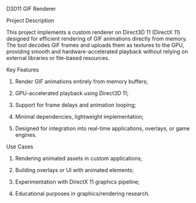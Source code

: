 D3D11 GIF Renderer

Project Description

This project implements a custom renderer on Direct3D 11 (DirectX 11) designed for efficient rendering of GIF animations directly from memory. The tool decodes GIF frames and uploads them as textures to the GPU, providing smooth and hardware-accelerated playback without relying on external libraries or file-based resources.

Key Features

1. Render GIF animations entirely from memory buffers;

2. GPU-accelerated playback using Direct3D 11;

3. Support for frame delays and animation looping;

4. Minimal dependencies, lightweight implementation;

5. Designed for integration into real-time applications, overlays, or game engines.

Use Cases

1. Rendering animated assets in custom applications;

2. Building overlays or UI with animated elements;

3. Experimentation with DirectX 11 graphics pipeline;

4. Educational purposes in graphics/rendering research.
